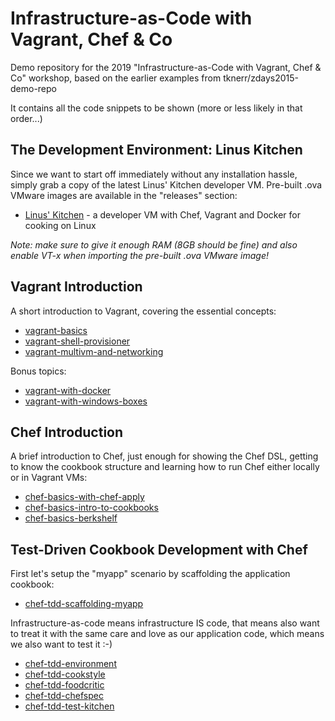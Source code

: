 
# Infrastructure-as-Code with Vagrant, Chef & Co

Demo repository for the 2019 "Infrastructure-as-Code with Vagrant, Chef & Co" workshop,
based on the earlier examples from tknerr/zdays2015-demo-repo

It contains all the code snippets to be shown (more or less likely in that order...)

## The Development Environment: Linus Kitchen

Since we want to start off immediately without any installation hassle, simply grab a copy of the latest Linus' Kitchen developer VM. Pre-built .ova VMware images are available in the "releases" section:

 * [Linus' Kitchen](https://github.com/tknerr/linus-kitchen/releases) - a developer VM with Chef, Vagrant and Docker for cooking on Linux

*Note: make sure to give it enough RAM (8GB should be fine) and also enable VT-x when importing the pre-built .ova VMware image!*

## Vagrant Introduction

A short introduction to Vagrant, covering the essential concepts:

 * [vagrant-basics](./vagrant-basics)
 * [vagrant-shell-provisioner](./vagrant-shell-provisioner)
 * [vagrant-multivm-and-networking](./vagrant-multivm-and-networking)

Bonus topics:

 * [vagrant-with-docker](./vagrant-with-docker)
 * [vagrant-with-windows-boxes](./vagrant-with-windows-boxes)

## Chef Introduction

A brief introduction to Chef, just enough for showing the Chef DSL, getting to know the cookbook structure
and learning how to run Chef either locally or in Vagrant VMs:

 * [chef-basics-with-chef-apply](./chef-basics-with-chef-apply)
 * [chef-basics-intro-to-cookbooks](./chef-basics-intro-to-cookbooks)
 * [chef-basics-berkshelf](./chef-basics-berkshelf)

## Test-Driven Cookbook Development with Chef

First let's setup the "myapp" scenario by scaffolding the application cookbook:

* [chef-tdd-scaffolding-myapp](./chef-tdd-scaffolding-myapp)

Infrastructure-as-code means infrastructure IS code, that means also want to treat it
with the same care and love as our application code, which means we also want to test it :-)

 * [chef-tdd-environment](./chef-tdd-environment)
 * [chef-tdd-cookstyle](./chef-tdd-cookstyle)
 * [chef-tdd-foodcritic](./chef-tdd-foodcritic)
 * [chef-tdd-chefspec](./chef-tdd-chefspec)
 * [chef-tdd-test-kitchen](./chef-tdd-test-kitchen)
